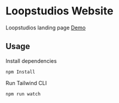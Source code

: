 # Loopstudios Website

Loopstudios landing page [Demo](https://loopstudio-vert.vercel.app/)

## Usage

Install dependencies

```
npm Install
```

Run Tailwind CLI

```
npm run watch
```

